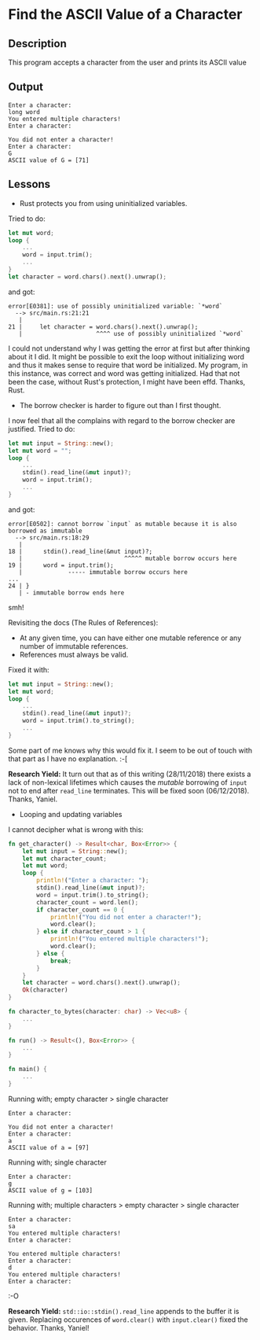 # Find the ASCII Value of a Character

## Description

This program accepts a character from the user and prints its ASCII value

## Output

```
Enter a character: 
long word
You entered multiple characters!
Enter a character: 

You did not enter a character!
Enter a character: 
G
ASCII value of G = [71]
```

## Lessons

-   Rust protects you from using uninitialized variables.

Tried to do:

```rust
let mut word;
loop {
    ...
    word = input.trim();
    ...
}
let character = word.chars().next().unwrap();
```

and got:

```
error[E0381]: use of possibly uninitialized variable: `*word`
  --> src/main.rs:21:21
   |
21 |     let character = word.chars().next().unwrap();
   |                     ^^^^ use of possibly uninitialized `*word`
```

I could not understand why I was getting the error at first but after thinking about it I did. It might be possible to exit the loop without initializing word and thus it makes sense to require that word be initialized. My program, in this instance, was correct and word was getting initialized. Had that not been the case, without Rust's protection, I might have been effd. Thanks, Rust.

-   The borrow checker is harder to figure out than I first thought.

I now feel that all the complains with regard to the borrow checker are justified. Tried to do:

```rust
let mut input = String::new();
let mut word = "";
loop {
    ...
    stdin().read_line(&mut input)?;
    word = input.trim();
    ...
}
```

and got:

```
error[E0502]: cannot borrow `input` as mutable because it is also borrowed as immutable
  --> src/main.rs:18:29
   |
18 |      stdin().read_line(&mut input)?;
   |                             ^^^^^ mutable borrow occurs here
19 |      word = input.trim();
   |             ----- immutable borrow occurs here
...
24 | }
   | - immutable borrow ends here
```

smh!

Revisiting the docs (The Rules of References):

-   At any given time, you can have either one mutable reference or any number of immutable references.
-   References must always be valid.

Fixed it with:

```rust
let mut input = String::new();
let mut word;
loop {
    ...
    stdin().read_line(&mut input)?;
    word = input.trim().to_string();
    ...
}
```

Some part of me knows why this would fix it. I seem to be out of touch with that part as I have no explanation. :-[

**Research Yield:** It turn out that as of this writing (28/11/2018) there exists a lack of non-lexical lifetimes which causes the *mutable* borrowing of `input` not to end after `read_line` terminates. This will be fixed soon (06/12/2018). Thanks, Yaniel.

-   Looping and updating variables

I cannot decipher what is wrong with this:

```rust
fn get_character() -> Result<char, Box<Error>> {
    let mut input = String::new();
    let mut character_count;
    let mut word;
    loop {
        println!("Enter a character: ");
        stdin().read_line(&mut input)?;
        word = input.trim().to_string();
        character_count = word.len();
        if character_count == 0 {
            println!("You did not enter a character!");
            word.clear();
        } else if character_count > 1 {
            println!("You entered multiple characters!");
            word.clear();
        } else {
            break;
        }
    }
    let character = word.chars().next().unwrap();
    Ok(character)
}

fn character_to_bytes(character: char) -> Vec<u8> {
    ...
}

fn run() -> Result<(), Box<Error>> {
    ...
}

fn main() {
    ...
}
```

Running with; empty character > single character

```
Enter a character:

You did not enter a character!
Enter a character:
a
ASCII value of a = [97]
```

Running with; single character

```
Enter a character:
g
ASCII value of g = [103]
```

Running with; multiple characters > empty character > single character

```
Enter a character:
sa
You entered multiple characters!
Enter a character:

You entered multiple characters!
Enter a character:
d
You entered multiple characters!
Enter a character:
```

:-O

**Research Yield:** `std::io::stdin().read_line` appends to the buffer it is given. Replacing occurences of `word.clear()` with `input.clear()` fixed the behavior. Thanks, Yaniel!
